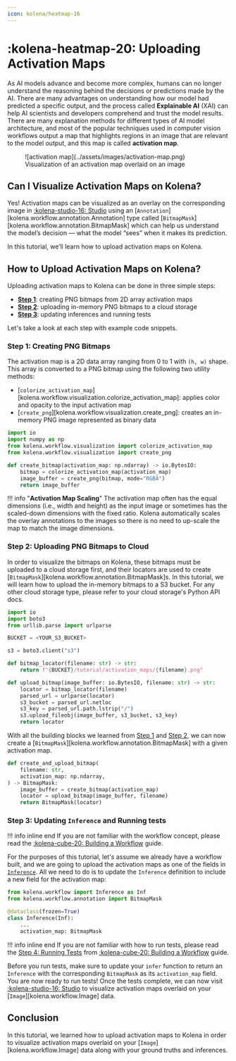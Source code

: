 ```yaml
---
icon: kolena/heatmap-16
---
```


# :kolena-heatmap-20: Uploading Activation Maps

As AI models advance and become more complex, humans can no longer understand the reasoning behind the decisions or
predictions made by the AI. There are many advantages on understanding how our model had predicted a specific output,
and the process called **Explainable AI** (XAI) can help AI scientists and developers comprehend and trust the model
results. There are many explanation methods for different types of AI model architecture, and most of the popular
techniques used in computer vision workflows output a map that highlights regions in an image that are relevant to the
model output, and this map is called **activation map**.

<figure markdown>
  ![activation map](../assets/images/activation-map.png)
  <figcaption markdown>Visualization of an activation map overlaid on an image</figcaption>
</figure>

## Can I Visualize Activation Maps on Kolena?

Yes! Activation maps can be visualized as an overlay on the corresponding image in
[:kolena-studio-16: Studio](https://app.kolena.io/redirect/studio) using an
[`Annotation`][kolena.workflow.annotation.Annotation] type called [`BitmapMask`][kolena.workflow.annotation.BitmapMask]
which can help us understand the model’s decision — what the model “sees” when it makes its prediction.

In this tutorial, we’ll learn how to upload activation maps on Kolena.

## How to Upload Activation Maps on Kolena?

Uploading activation maps to Kolena can be done in three simple steps:

- [**Step 1**](#step-1-creating-png-bitmaps): creating PNG bitmaps from 2D array activation maps
- [**Step 2**](#step-2-uploading-png-bitmaps-to-cloud): uploading in-memory PNG bitmaps to a cloud storage
- [**Step 3**](#step-3-updating-inference-and-running-tests): updating inferences and running tests

Let's take a look at each step with example code snippets.

### Step 1: Creating PNG Bitmaps

The activation map is a 2D data array ranging from 0 to 1 with `(h, w)` shape. This array is converted to a PNG bitmap
using the following two utility methods:

- [`colorize_activation_map`][kolena.workflow.visualization.colorize_activation_map]: applies color and opacity to the input activation map
- [`create_png`][kolena.workflow.visualization.create_png]: creates an in-memory PNG image represented as binary data

```python
import io
import numpy as np
from kolena.workflow.visualization import colorize_activation_map
from kolena.workflow.visualization import create_png

def create_bitmap(activation_map: np.ndarray) -> io.BytesIO:
    bitmap = colorize_activation_map(activation_map)
    image_buffer = create_png(bitmap, mode="RGBA")
    return image_buffer
```

!!! info "**Activation Map Scaling**"
    The activation map often has the equal dimensions (i.e., width and height) as the input image or sometimes has the
    scaled-down dimensions with the fixed ratio. Kolena automatically scales the overlay annotations to the images so
    there is no need to up-scale the map to match the image dimensions.

### Step 2: Uploading PNG Bitmaps to Cloud

In order to visualize the bitmaps on Kolena, these bitmaps must be uploaded to a cloud storage first, and their locators
are used to create [`BitmapMask`][kolena.workflow.annotation.BitmapMask]s. In this tutorial, we will learn how to upload
the in-memory bitmaps to a S3 bucket. For any other cloud storage type, please refer to your cloud storage's Python
API docs.

```python
import io
import boto3
from urllib.parse import urlparse

BUCKET = <YOUR_S3_BUCKET>

s3 = boto3.client("s3")

def bitmap_locator(filename: str) -> str:
    return f"{BUCKET}/tutorial/activation_maps/{filename}.png"

def upload_bitmap(image_buffer: io.BytesIO, filename: str) -> str:
    locator = bitmap_locator(filename)
    parsed_url = urlparse(locator)
    s3_bucket = parsed_url.netloc
    s3_key = parsed_url.path.lstrip("/")
    s3.upload_fileobj(image_buffer, s3_bucket, s3_key)
    return locator
```

With all the building blocks we learned from [Step 1](#step-1-creating-png-bitmaps) and
[Step 2](#step-2-uploading-png-bitmaps-to-cloud), we can now create a
[`BitmapMask`][kolena.workflow.annotation.BitmapMask] with a given activation map.

```python
def create_and_upload_bitmap(
    filename: str,
    activation_map: np.ndarray,
) -> BitmapMask:
    image_buffer = create_bitmap(activation_map)
    locator = upload_bitmap(image_buffer, filename)
    return BitmapMask(locator)
```

### Step 3: Updating `Inference` and Running tests

!!! info inline end
    If you are not familiar with the workflow concept, please read the
    [:kolena-cube-20: Building a Workflow](https://docs.kolena.io/building-a-workflow) guide.

For the purposes of this tutorial, let's assume we already have a workflow built, and we are going to upload
the activation maps as one of the fields in [`Inference`](https://docs.kolena.io/building-a-workflow/#inference-type).
All we need to do is to update the `Inference` definition to include a new field for the activation map:

```python
from kolena.workflow import Inference as Inf
from kolena.workflow.annotation import BitmapMask

@dataclass(frozen=True)
class Inference(Inf):
    ...
    activation_map: BitmapMask
```

!!! info inline end
    If you are not familiar with how to run tests, please read the
    [Step 4: Running Tests](https://docs.kolena.io/building-a-workflow/#step-4-running-tests)
    from [:kolena-cube-20: Building a Workflow](https://docs.kolena.io/building-a-workflow) guide.

Before you run tests, make sure to update your `infer` function to return an `Inference` with the corresponding
`BitmapMask` as its `activation_map` field. You are now ready to run tests! Once the tests complete, we can now visit
[:kolena-studio-16: Studio](https://app.kolena.io/redirect/studio) to visualize activation maps overlaid on your
[`Image`][kolena.workflow.Image] data.

## Conclusion
In this tutorial, we learned how to upload activation maps to Kolena in order to visualize activation maps
overlaid on your [`Image`][kolena.workflow.Image] data along with your ground truths and inferences.
